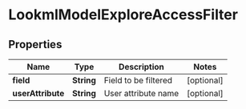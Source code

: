
# LookmlModelExploreAccessFilter

## Properties
Name | Type | Description | Notes
------------ | ------------- | ------------- | -------------
**field** | **String** | Field to be filtered |  [optional]
**userAttribute** | **String** | User attribute name |  [optional]



